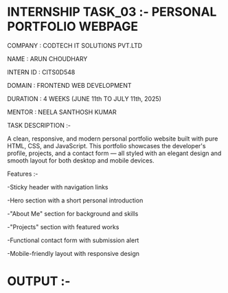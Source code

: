 # INTERNSHIP TASK_03 :- PERSONAL PORTFOLIO WEBPAGE

COMPANY : CODTECH IT SOLUTIONS PVT.LTD

NAME : ARUN CHOUDHARY

INTERN ID : CITS0D548

DOMAIN : FRONTEND WEB DEVELOPMENT

DURATION : 4 WEEKS (JUNE 11th TO JULY 11th, 2025)

MENTOR : NEELA SANTHOSH KUMAR

TASK DESCRIPTION :-

A clean, responsive, and modern personal portfolio website built with pure HTML, CSS, and JavaScript. This portfolio showcases the developer's profile, projects, and a contact form — all styled with an elegant design and smooth layout for both desktop and mobile devices.

Features :-

-Sticky header with navigation links

-Hero section with a short personal introduction

-"About Me" section for background and skills

-"Projects" section with featured works

-Functional contact form with submission alert

-Mobile-friendly layout with responsive design

# OUTPUT :-

